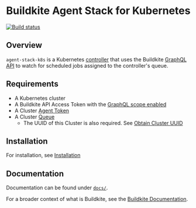 # Buildkite Agent Stack for Kubernetes

[![Build status](https://badge.buildkite.com/d58c90abfe8b48f8d8750dac8e911fc0b6afe026631b4dc97c.svg?branch=main)](https://buildkite.com/buildkite-kubernetes-stack/kubernetes-agent-stack)

## Overview

`agent-stack-k8s` is a Kubernetes [controller](https://kubernetes.io/docs/concepts/architecture/controller/) that uses the Buildkite [GraphQL API](https://buildkite.com/docs/apis/graphql-api) to watch for scheduled jobs assigned to the controller's queue.

## Requirements

- A Kubernetes cluster
- A Buildkite API Access Token with the [GraphQL scope enabled](https://buildkite.com/docs/apis/graphql-api#authentication)
- A Cluster [Agent Token](https://buildkite.com/docs/agent/v3/tokens#create-a-token)
- A Cluster [Queue](https://buildkite.com/docs/pipelines/clusters/manage-queues#create-a-self-hosted-queue)
  - The UUID of this Cluster is also required. See [Obtain Cluster UUID](docs/installation.md#how-to-find-a-buildkite-clusters-uuid)

## Installation

For installation, see [Installation](docs/installation.md)

## Documentation

Documentation can be found under [`docs/`](docs/README.md).

For a broader context of what is Buildkite, see the [Buildkite Documentation](https://buildkite.com/docs).
